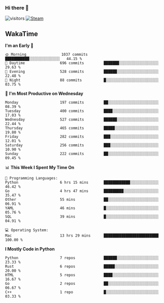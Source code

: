 ### Hi there 👋

![visitors](https://visitor-badge.glitch.me/badge?page_id=zhourunlai)
[![Steam](https://img.shields.io/badge/dynamic/json?url=https%3A%2F%2Fapi.swo.moe%2Fstats%2Fsteamgames%2F76561198285156854&query=count&color=0b1a37&label=Steam&labelColor=134375&logo=steam&suffix=+games&cacheSeconds=3600)](http://steamcommunity.com/profiles/76561198285156854)

## WakaTime
<!--START_SECTION:waka-->
**I'm an Early 🐤** 

```text
🌞 Morning                1037 commits        ███████████░░░░░░░░░░░░░░   44.15 % 
🌆 Daytime                696 commits         ███████░░░░░░░░░░░░░░░░░░   29.63 % 
🌃 Evening                528 commits         ██████░░░░░░░░░░░░░░░░░░░   22.48 % 
🌙 Night                  88 commits          █░░░░░░░░░░░░░░░░░░░░░░░░   03.75 % 
```
📅 **I'm Most Productive on Wednesday** 

```text
Monday                   197 commits         ██░░░░░░░░░░░░░░░░░░░░░░░   08.39 % 
Tuesday                  400 commits         ████░░░░░░░░░░░░░░░░░░░░░   17.03 % 
Wednesday                527 commits         ██████░░░░░░░░░░░░░░░░░░░   22.44 % 
Thursday                 465 commits         █████░░░░░░░░░░░░░░░░░░░░   19.80 % 
Friday                   282 commits         ███░░░░░░░░░░░░░░░░░░░░░░   12.01 % 
Saturday                 256 commits         ███░░░░░░░░░░░░░░░░░░░░░░   10.90 % 
Sunday                   222 commits         ██░░░░░░░░░░░░░░░░░░░░░░░   09.45 % 
```


📊 **This Week I Spent My Time On** 

```text
💬 Programming Languages: 
Python                   6 hrs 15 mins       ████████████░░░░░░░░░░░░░   46.42 % 
Go                       4 hrs 47 mins       █████████░░░░░░░░░░░░░░░░   35.47 % 
Other                    55 mins             ██░░░░░░░░░░░░░░░░░░░░░░░   06.91 % 
YAML                     46 mins             █░░░░░░░░░░░░░░░░░░░░░░░░   05.76 % 
SQL                      39 mins             █░░░░░░░░░░░░░░░░░░░░░░░░   04.91 % 

💻 Operating System: 
Mac                      13 hrs 29 mins      █████████████████████████   100.00 % 
```

**I Mostly Code in Python** 

```text
Python                   7 repos             ██████░░░░░░░░░░░░░░░░░░░   23.33 % 
Rust                     6 repos             █████░░░░░░░░░░░░░░░░░░░░   20.00 % 
HTML                     5 repos             ████░░░░░░░░░░░░░░░░░░░░░   16.67 % 
Go                       2 repos             ██░░░░░░░░░░░░░░░░░░░░░░░   06.67 % 
C++                      1 repo              █░░░░░░░░░░░░░░░░░░░░░░░░   03.33 % 
```




<!--END_SECTION:waka-->

